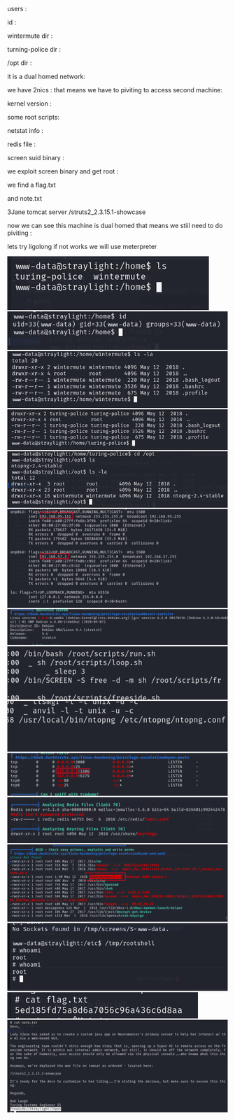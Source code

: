users :



id :



wintermute dir :


turning-police dir :


/opt dir :


it is a dual homed network:


we have 2nics :
that means we have to piviting to access second machine:

kernel version :



some  root scripts:





netstat info :





redis file :


screen suid binary :



we exploit screen binary and get root :





we find a flag.txt



and note.txt




3Jane
tomcat server 
/struts2_2.3.15.1-showcase


now we can see this machine is dual homed that means we stiil need to do piviting :

lets try ligolong if not works we will use meterpreter

![unnamed_fd50f3e67b7a456da50f3a0466a09eac](unnamed_fd50f3e67b7a456da50f3a0466a09eac.png)
![unnamed_c85a5d3444ec41388dd57ff90d324813](unnamed_c85a5d3444ec41388dd57ff90d324813.png)
![unnamed_9c47354bbd0b407797fa0055cb4350cb](unnamed_9c47354bbd0b407797fa0055cb4350cb.png)
![unnamed_5cd6fae12a3047898354dc6396b09485](unnamed_5cd6fae12a3047898354dc6396b09485.png)
![unnamed_6069303f50dd448c85f5e9c6a79765c4](unnamed_6069303f50dd448c85f5e9c6a79765c4.png)
![unnamed_12df0599242444a896caaa84458ccade](unnamed_12df0599242444a896caaa84458ccade.png)
![unnamed_17881bd0701647f5a52f80c1f1ee1627](unnamed_17881bd0701647f5a52f80c1f1ee1627.png)
![unnamed_f992a77d65e3479689770707a09942f0](unnamed_f992a77d65e3479689770707a09942f0.png)
![unnamed_41ad46c485994d06900d706c4625d5b3](unnamed_41ad46c485994d06900d706c4625d5b3.png)
![unnamed_35d2d7c794bf4a019530a04b733e0696](unnamed_35d2d7c794bf4a019530a04b733e0696.png)
![unnamed_2d2f3f7f4f2c4c888f7a592e77b9feac](unnamed_2d2f3f7f4f2c4c888f7a592e77b9feac.png)
![unnamed_f4f5cbd3931a4d5d8fb73891c6afd367](unnamed_f4f5cbd3931a4d5d8fb73891c6afd367.png)
![unnamed_f014bb425b8d463081d0a4c294bc6828](unnamed_f014bb425b8d463081d0a4c294bc6828.png)
![unnamed_278e5aab61dc4b07b949c807d366c647](unnamed_278e5aab61dc4b07b949c807d366c647.png)
![unnamed_6759e4c49d1d4778950a3b1768796629](unnamed_6759e4c49d1d4778950a3b1768796629.png)
